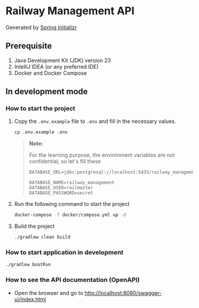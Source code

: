# Railway Management API

Generated
by [Spring Initializr](https://start.spring.io/#!type=gradle-project-kotlin&language=java&platformVersion=3.3.5&packaging=jar&jvmVersion=23&groupId=dev.fresult&artifactId=railwayManagement&name=Railway%20Management%20API&description=To%20manage%20railway%20and%20rail%20ticket.&packageName=dev.fresult.railwayManagement&dependencies=devtools,web,data-jdbc,security,postgresql,flyway,validation)

## Prerequisite
1. Java Development Kit (JDK) version 23
2. IntelliJ IDEA (or any preferred IDE)
3. Docker and Docker Compose

## In development mode

### How to start the project

1. Copy the `.env.example` file to `.env` and fill in the necessary values.

    ```bash
    cp .env.example .env
    ```

   > **Note:**
   >
   > For the learning purpose, the environment variables are not confidential, so let's fill these
   >
   > ```text
    > DATABASE_URL=jdbc:postgresql://localhost:5433/railway_management
    > 
    > DATABASE_NAME=railway_management
    > DATABASE_USER=railmaster
    > DATABASE_PASSWORD=secret
    > ```

2. Run the following command to start the project

    ```bash
    docker-compose -f docker/compose.yml up -d
    ```

3. Build the project
    ```bash
    ./gradlew clean build
    ```

### How to start application in development

```bash
./gradlew bootRun
```

### How to see the API documentation (OpenAPI)
- Open the browser and go to <http://localhost:8080/swagger-ui/index.html>
